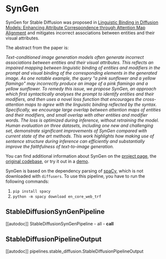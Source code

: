 <!--Copyright 2023 The HuggingFace Team. All rights reserved.

Licensed under the Apache License, Version 2.0 (the "License"); you may not use this file except in compliance with
the License. You may obtain a copy of the License at

http://www.apache.org/licenses/LICENSE-2.0

Unless required by applicable law or agreed to in writing, software distributed under the License is distributed on
an "AS IS" BASIS, WITHOUT WARRANTIES OR CONDITIONS OF ANY KIND, either express or implied. See the License for the
specific language governing permissions and limitations under the License.
-->

# SynGen

SynGen for Stable Diffusion was proposed in [Linguistic Binding in Diffusion Models: Enhancing Attribute Correspondence through Attention Map Alignment](https://royira.github.io/SynGen/) and mitigates incorrect associations between entities and their visual attributes.

The abstract from the paper is:

*Text-conditioned image generation models often generate incorrect associations between entities and their visual attributes. This reflects an impaired mapping between linguistic binding of entities and modifiers in the prompt and visual binding of the corresponding elements in the generated image. As one notable example, the query "a pink sunflower and a yellow flamingo" may incorrectly produce an image of a pink flamingo and a yellow sunflower. To remedy this issue, we propose SynGen, an approach which first syntactically analyses the prompt to identify entities and their modifiers, and then uses a novel loss function that encourages the cross-attention maps to agree with the linguistic binding reflected by the syntax. Specifically, we encourage large overlap between attention maps of entities and their modifiers, and small overlap with other entities and modifier words. The loss is optimized during inference, without retraining the model. Human evaluation on three datasets, including one new and challenging set, demonstrate significant improvements of SynGen compared with current state of the art methods. This work highlights how making use of sentence structure during inference can efficiently and substantially improve the faithfulness of text-to-image generation.*

You can find additional information about SynGen on the [project page](https://royira.github.io/SynGen/), the [original codebase](https://github.com/RoyiRa/Syntax-Guided-Generation), or try it out in a [demo](https://huggingface.co/spaces/Royir/SynGen).

<Tip>

SynGen is based on the dependency parsing of [spaCy](https://spacy.io/usage), which is not downloaded with `diffusers`. To use this pipeline, you have to run the following commands:
1. `pip install spacy`
2. `python -m spacy download en_core_web_trf`

</Tip>

## StableDiffusionSynGenPipeline

[[autodoc]] StableDiffusionSynGenPipeline
	- all
	- __call__

## StableDiffusionPipelineOutput

[[autodoc]] pipelines.stable_diffusion.StableDiffusionPipelineOutput